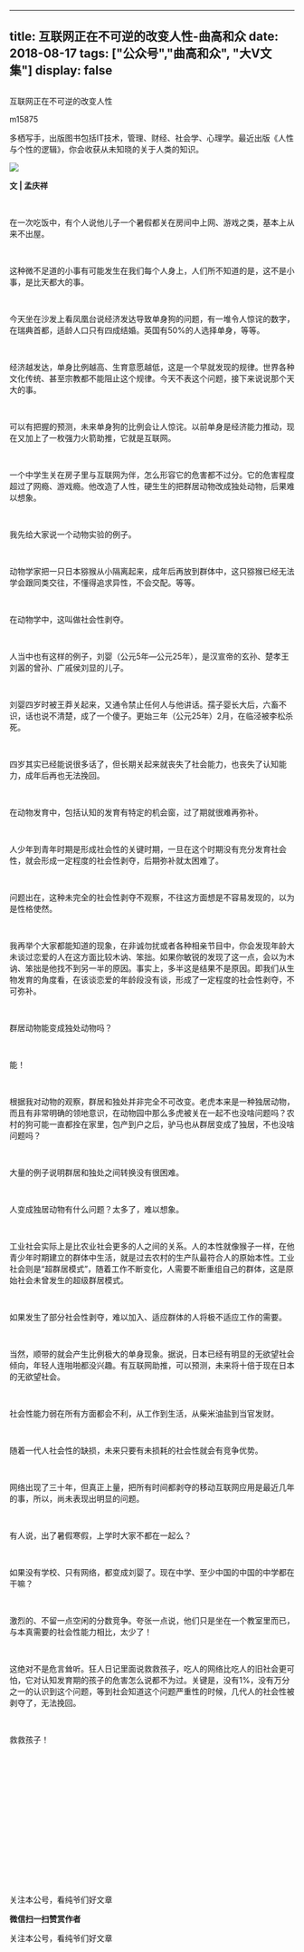 
---
title:   互联网正在不可逆的改变人性-曲高和众
date: 2018-08-17
tags: ["公众号","曲高和众", "大V文集"]
display: false
---


## 



互联网正在不可逆的改变人性




m15875




多栖写手，出版图书包括IT技术，管理、财经、社会学、心理学。最近出版《人性与个性的逻辑》，你会收获从未知晓的关于人类的知识。


<img class="" data-ratio="0.6653333333333333" data-s="300,640" src="https://mmbiz.qpic.cn/mmbiz_jpg/fxGMiaL5Zj1hPQdJDkwVUAjYuubcZTn9NJbpQOMeGiasayrLrhZic1hchoKnpwdSricNmQmicXeRbmuKvGva7104sqw/640?wx_fmt=jpeg" data-type="jpeg" data-w="750" style=""/>

**文 | 孟庆祥**

&nbsp;

在一次吃饭中，有个人说他儿子一个暑假都关在房间中上网、游戏之类，基本上从来不出屋。

&nbsp;

这种微不足道的小事有可能发生在我们每个人身上，人们所不知道的是，这不是小事，是比天都大的事。

&nbsp;

今天坐在沙发上看凤凰台说经济发达导致单身狗的问题，有一堆令人惊诧的数字，在瑞典首都，适龄人口只有四成结婚。英国有50%的人选择单身，等等。

&nbsp;

经济越发达，单身比例越高、生育意愿越低，这是一个早就发现的规律。世界各种文化传统、甚至宗教都不能阻止这个规律。今天不表这个问题，接下来说说那个天大的事。

&nbsp;

可以有把握的预测，未来单身狗的比例会让人惊诧。以前单身是经济能力推动，现在又加上了一枚强力火箭助推，它就是互联网。

&nbsp;

一个中学生关在房子里与互联网为伴，怎么形容它的危害都不过分。它的危害程度超过了网瘾、游戏瘾。他改造了人性，硬生生的把群居动物改成独处动物，后果难以想象。

&nbsp;

我先给大家说一个动物实验的例子。

&nbsp;

动物学家把一只日本猕猴从小隔离起来，成年后再放到群体中，这只猕猴已经无法学会跟同类交往，不懂得追求异性，不会交配。等等。

&nbsp;

在动物学中，这叫做社会性剥夺。

&nbsp;

人当中也有这样的例子，刘婴（公元5年―公元25年），是汉宣帝的玄孙、楚孝王刘嚣的曾孙、广戚侯刘显的儿子。

&nbsp;

刘婴四岁时被王莽关起来，又通令禁止任何人与他讲话。孺子婴长大后，六畜不识，话也说不清楚，成了一个傻子。更始三年（公元25年）2月，在临泾被李松杀死。

&nbsp;

四岁其实已经能说很多话了，但长期关起来就丧失了社会能力，也丧失了认知能力，成年后再也无法挽回。

&nbsp;

在动物发育中，包括认知的发育有特定的机会窗，过了期就很难再弥补。

&nbsp;

人少年到青年时期是形成社会性的关键时期，一旦在这个时期没有充分发育社会性，就会形成一定程度的社会性剥夺，后期弥补就太困难了。

&nbsp;

问题出在，这种未完全的社会性剥夺不观察，不往这方面想是不容易发现的，以为是性格使然。

&nbsp;

我再举个大家都能知道的现象，在非诚勿扰或者各种相亲节目中，你会发现年龄大未谈过恋爱的人在这方面比较木讷、笨拙。如果你敏锐的发现了这一点，会以为木讷、笨拙是他找不到另一半的原因。事实上，多半这是结果不是原因。即我们从生物发育的角度看，在该谈恋爱的年龄段没有谈，形成了一定程度的社会性剥夺，不可弥补。

&nbsp;

群居动物能变成独处动物吗？

&nbsp;

能！

&nbsp;

根据我对动物的观察，群居和独处并非完全不可改变。老虎本来是一种独居动物，而且有非常明确的领地意识，在动物园中那么多虎被关在一起不也没啥问题吗？农村的狗可能一直都拴在家里，包产到户之后，驴马也从群居变成了独居，不也没啥问题吗？

&nbsp;

大量的例子说明群居和独处之间转换没有很困难。

&nbsp;

人变成独居动物有什么问题？太多了，难以想象。

&nbsp;

工业社会实际上是比农业社会更多的人之间的关系。人的本性就像猴子一样，在他青少年时期建立的群体中生活，就是过去农村的生产队最符合人的原始本性。工业社会则是“超群居模式”，随着工作不断变化，人需要不断重组自己的群体，这是原始社会未曾发生的超级群居模式。

&nbsp;

如果发生了部分社会性剥夺，难以加入、适应群体的人将极不适应工作的需要。

&nbsp;

当然，顺带的就会产生比例极大的单身现象。据说，日本已经有明显的无欲望社会倾向，年轻人连啪啪都没兴趣。有互联网助推，可以预测，未来将十倍于现在日本的无欲望社会。

&nbsp;

社会性能力弱在所有方面都会不利，从工作到生活，从柴米油盐到当官发财。

&nbsp;

随着一代人社会性的缺损，未来只要有未损耗的社会性就会有竞争优势。

&nbsp;

网络出现了三十年，但真正上量，把所有时间都剥夺的移动互联网应用是最近几年的事，所以，尚未表现出明显的问题。

&nbsp;

有人说，出了暑假寒假，上学时大家不都在一起么？

&nbsp;

如果没有学校、只有网络，都变成刘婴了。现在中学、至少中国的中国的中学都在干嘛？

&nbsp;

激烈的、不留一点空闲的分数竞争。夸张一点说，他们只是坐在一个教室里而已，与本真需要的社会性能力相比，太少了！

&nbsp;

这绝对不是危言耸听。狂人日记里面说救救孩子，吃人的网络比吃人的旧社会更可怕，它对认知发育期的孩子的危害怎么说都不为过。关键是，没有1%，没有万分之一的认识到这个问题，等到社会知道这个问题严重性的时候，几代人的社会性被剥夺了，无法挽回。

&nbsp;

救救孩子！

&nbsp;

&nbsp;

&nbsp;

&nbsp;

&nbsp;

&nbsp;

&nbsp;

&nbsp;



关注本公号，看纯爷们好文章


**微信扫一扫赞赏作者**






关注本公号，看纯爷们好文章








